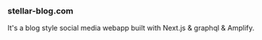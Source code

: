 ### stellar-blog.com

It's a blog style social media webapp built with Next.js & graphql & Amplify.
